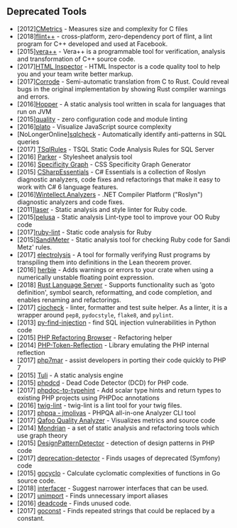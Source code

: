 ## Deprecated Tools
* [2012][CMetrics](https://github.com/MetricsGrimoire/CMetrics) - Measures size and complexity for C files
* [2018][flint++](http://l2program.co.uk/category/flint) - cross-platform, zero-dependency port of flint, a lint program for C++ developed and used at Facebook.
* [2015][vera++](https://bitbucket.org/verateam/vera/wiki/Introduction) - Vera++ is a programmable tool for verification, analysis and transformation of C++ source code.
* [2017][HTML Inspector](https://github.com/philipwalton/html-inspector) - HTML Inspector is a code quality tool to help you and your team write better markup.
* [2017][Corrode](https://github.com/jameysharp/corrode) - Semi-automatic translation from C to Rust. Could reveal bugs in the original implementation by showing Rust compiler warnings and errors.
* [2016][Hopper](https://github.com/cuplv/hopper) - A static analysis tool written in scala for languages that run on JVM
* [2015][quality](https://github.com/jden/quality) - zero configuration code and module linting
* [2016][plato](https://github.com/es-analysis/plato) - Visualize JavaScript source complexity
* [NoLongerOnline][sqlcheck](https://github.com/jarulraj/sqlcheck) - Automatically identify anti-patterns in SQL queries
* [2017] [TSqlRules](https://github.com/ashleyglee/TSqlRules) - TSQL Static Code Analysis Rules for SQL Server
* [2016] [Parker](https://github.com/katiefenn/parker) - Stylesheet analysis tool
* [2016] [Specificity Graph](https://github.com/pocketjoso/specificity-graph) - CSS Specificity Graph Generator
* [2015] [CSharpEssentials](https://github.com/DustinCampbell/CSharpEssentials) - C# Essentials is a collection of Roslyn diagnostic analyzers, code fixes and refactorings that make it easy to work with C# 6 language features.
* [2016][Wintellect.Analyzers](https://github.com/Wintellect/Wintellect.Analyzers) - .NET Compiler Platform ("Roslyn") diagnostic analyzers and code fixes.
* [2011][laser](https://github.com/michaeledgar/laser) - Static analysis and style linter for Ruby code.
* [2015][pelusa](https://github.com/codegram/pelusa) - Static analysis Lint-type tool to improve your OO Ruby code
* [2017][ruby-lint](https://gitlab.com/yorickpeterse/ruby-lint) - Static code analysis for Ruby
* [2015][SandiMeter](https://github.com/makaroni4/sandi_meter) - Static analysis tool for checking Ruby code for Sandi Metz' rules.
* [2017] [electrolysis](https://github.com/Kha/electrolysis) - A tool for formally verifying Rust programs by transpiling them into definitions in the Lean theorem prover.
* [2016] [herbie](https://github.com/mcarton/rust-herbie-lint) - Adds warnings or errors to your crate when using a numerically unstable floating point expression.
* [2018] [Rust Language Server](https://github.com/rust-lang-nursery/rls) - Supports functionality such as 'goto definition', symbol search, reformatting, and code completion, and enables renaming and refactorings.
* [2017] [ciocheck](https://github.com/ContinuumIO/ciocheck) - linter, formatter and test suite helper. As a linter, it is a wrapper around `pep8`, `pydocstyle`, `flake8`, and `pylint`.
* [2013] [py-find-injection](https://github.com/uber/py-find-injection) - find SQL injection vulnerabilities in Python code
* [2015] [PHP Refactoring Browser](https://github.com/QafooLabs/php-refactoring-browser) - Refactoring helper
* [2014] [PHP-Token-Reflection](https://github.com/Andrewsville/PHP-Token-Reflection) - Library emulating the PHP internal reflection
* [2017] [php7mar](https://github.com/Alexia/php7mar) - assist developers in porting their code quickly to PHP 7
* [2015] [Tuli](https://github.com/ircmaxell/Tuli) - A static analysis engine
* [2015] [phpdcd](https://github.com/sebastianbergmann/phpdcd) - Dead Code Detector (DCD) for PHP code.
* [2017] [phpdoc-to-typehint](https://github.com/dunglas/phpdoc-to-typehint) - Add scalar type hints and return types to existing PHP projects using PHPDoc annotations
* [2016] [twig-lint](https://github.com/asm89/twig-lint) - twig-lint is a lint tool for your twig files.
* [2017] [phpqa - jmolivas](https://github.com/jmolivas/phpqa) - PHPQA all-in-one Analyzer CLI tool
* [2017] [Qafoo Quality Analyzer](https://github.com/Qafoo/QualityAnalyzer) - Visualizes metrics and source code
* [2014] [Mondrian](https://github.com/Trismegiste/Mondrian) - a set of static analysis and refactoring tools which use graph theory
* [2015] [DesignPatternDetector](https://github.com/Halleck45/DesignPatternDetector) - detection of design patterns in PHP code
* [2017] [deprecation-detector](https://github.com/sensiolabs-de/deprecation-detector) - Finds usages of deprecated (Symfony) code
* [2015] [gocyclo](https://github.com/fzipp/gocyclo) - Calculate cyclomatic complexities of functions in Go source code.
* [2018] [interfacer](https://github.com/mvdan/interfacer) - Suggest narrower interfaces that can be used.
* [2017] [unimport](https://github.com/alexkohler/unimport) - Finds unnecessary import aliases
* [2016] [deadcode](https://github.com/tsenart/deadcode) - Finds unused code.
* [2017] [goconst](https://github.com/jgautheron/goconst) - Finds repeated strings that could be replaced by a constant.

